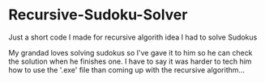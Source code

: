 # Recursive-Sudoku-Solver
Just a short code I made for recursive algorith idea I had to solve Sudokus

My grandad loves solving sudokus so I've gave it to him so he can check the solution when he finishes one. I have to say it was harder to tech him how to use the
'.exe' file than coming up with the recursive algorithm...
